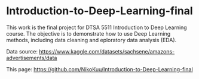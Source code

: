 # Introduction-to-Deep-Learning-final
This work is the final project for DTSA 5511 Introduction to Deep Learning course. The objective is to demonstrate how to use Deep Learning methods, including data cleaning and eploratory data analysis (EDA). 

Data source:
https://www.kaggle.com/datasets/sachsene/amazons-advertisements/data

This page:
https://github.com/NikoKuu/Introduction-to-Deep-Learning-final
